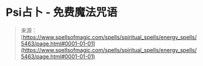 <!--yml

category: 未分类

date: 2024-06-12 18:39:37

-->

# Psi占卜 - 免费魔法咒语

> 来源：[https://www.spellsofmagic.com/spells/spiritual_spells/energy_spells/5463/page.html#0001-01-01](https://www.spellsofmagic.com/spells/spiritual_spells/energy_spells/5463/page.html#0001-01-01)
